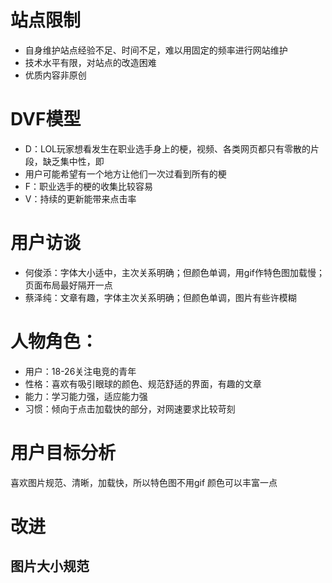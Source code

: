 # 站点限制
- 自身维护站点经验不足、时间不足，难以用固定的频率进行网站维护
- 技术水平有限，对站点的改造困难
- 优质内容非原创

# DVF模型
- D：LOL玩家想看发生在职业选手身上的梗，视频、各类网页都只有零散的片段，缺乏集中性，即
- 用户可能希望有一个地方让他们一次过看到所有的梗
- F：职业选手的梗的收集比较容易
- V：持续的更新能带来点击率

# 用户访谈
- 何俊添：字体大小适中，主次关系明确；但颜色单调，用gif作特色图加载慢；页面布局最好隔开一点
- 蔡泽纯：文章有趣，字体主次关系明确；但颜色单调，图片有些许模糊





# 人物角色：
- 用户：18-26关注电竞的青年
- 性格：喜欢有吸引眼球的颜色、规范舒适的界面，有趣的文章
- 能力：学习能力强，适应能力强
- 习惯：倾向于点击加载快的部分，对网速要求比较苛刻

# 用户目标分析
喜欢图片规范、清晰，加载快，所以特色图不用gif
颜色可以丰富一点

# 改进
## 图片大小规范